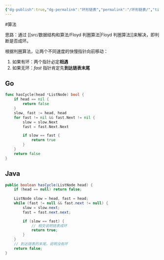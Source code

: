 ```yaml
---
{"dg-publish":true,"dg-permalink":"环形链表","permalink":"/环形链表/","title":"环形链表","tags":["链表","Floyd"]}
---
```



#算法

思路：通过   [[src/数据结构和算法/Floyd 判圈算法\|Floyd 判圈算法]]来解决，即判断是否成环。

根据判圈算法，让两个不同速度的快慢指针向前移动：
1. 如果有环：两个指针必定**相遇**
2. 如果无环：*fast* 指针肯定先**到达链表末尾**

## Go

```go
func hasCycle(head *ListNode) bool {
	if head == nil {
		return false
	}
	slow, fast := head, head
	for fast != nil && fast.Next != nil {
		slow = slow.Next
		fast = fast.Next.Next

		if slow == fast {
			return true
		}
	}
	return false
}
```

## Java

```java
public boolean hasCycle(ListNode head) {  
	if (head == null) return false;
	
	ListNode slow = head, fast = head;  
	while (fast != null && fast.next != null) {  
		slow = slow.next;  
		fast = fast.next.next;  

		if (slow == fast) {
			// 相交说明链表成环
			return true;  
		}  
	}  
	// 到达链表的末尾，说明没有环
	return false;
}
```